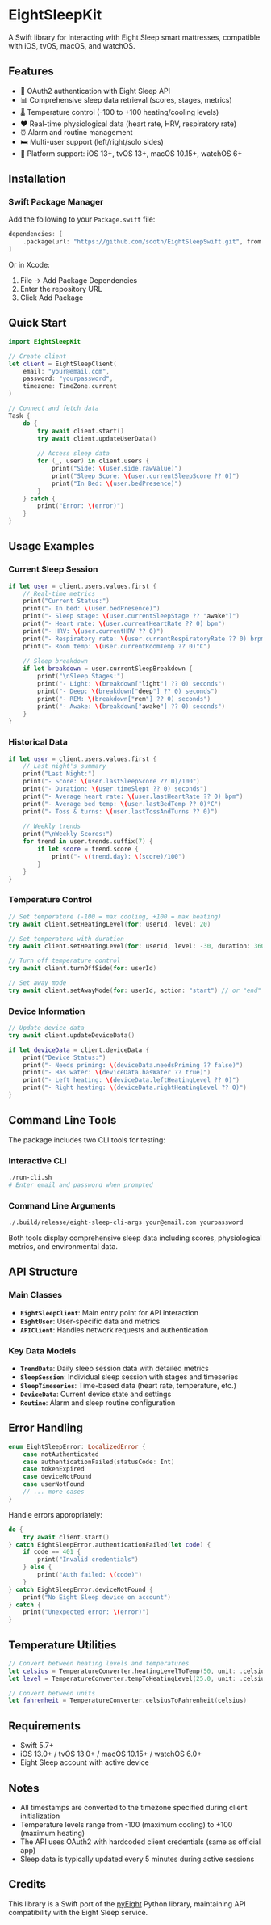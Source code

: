 # EightSleepKit

A Swift library for interacting with Eight Sleep smart mattresses, compatible with iOS, tvOS, macOS, and watchOS.

## Features

- 🔐 OAuth2 authentication with Eight Sleep API
- 📊 Comprehensive sleep data retrieval (scores, stages, metrics)
- 🌡️ Temperature control (-100 to +100 heating/cooling levels)
- ❤️ Real-time physiological data (heart rate, HRV, respiratory rate)
- ⏰ Alarm and routine management
- 🛏️ Multi-user support (left/right/solo sides)
- 📱 Platform support: iOS 13+, tvOS 13+, macOS 10.15+, watchOS 6+

## Installation

### Swift Package Manager

Add the following to your `Package.swift` file:

```swift
dependencies: [
    .package(url: "https://github.com/sooth/EightSleepSwift.git", from: "1.0.0")
]
```

Or in Xcode:
1. File → Add Package Dependencies
2. Enter the repository URL
3. Click Add Package

## Quick Start

```swift
import EightSleepKit

// Create client
let client = EightSleepClient(
    email: "your@email.com",
    password: "yourpassword",
    timezone: TimeZone.current
)

// Connect and fetch data
Task {
    do {
        try await client.start()
        try await client.updateUserData()
        
        // Access sleep data
        for (_, user) in client.users {
            print("Side: \(user.side.rawValue)")
            print("Sleep Score: \(user.currentSleepScore ?? 0)")
            print("In Bed: \(user.bedPresence)")
        }
    } catch {
        print("Error: \(error)")
    }
}
```

## Usage Examples

### Current Sleep Session

```swift
if let user = client.users.values.first {
    // Real-time metrics
    print("Current Status:")
    print("- In bed: \(user.bedPresence)")
    print("- Sleep stage: \(user.currentSleepStage ?? "awake")")
    print("- Heart rate: \(user.currentHeartRate ?? 0) bpm")
    print("- HRV: \(user.currentHRV ?? 0)")
    print("- Respiratory rate: \(user.currentRespiratoryRate ?? 0) brpm")
    print("- Room temp: \(user.currentRoomTemp ?? 0)°C")
    
    // Sleep breakdown
    if let breakdown = user.currentSleepBreakdown {
        print("\nSleep Stages:")
        print("- Light: \(breakdown["light"] ?? 0) seconds")
        print("- Deep: \(breakdown["deep"] ?? 0) seconds")
        print("- REM: \(breakdown["rem"] ?? 0) seconds")
        print("- Awake: \(breakdown["awake"] ?? 0) seconds")
    }
}
```

### Historical Data

```swift
if let user = client.users.values.first {
    // Last night's summary
    print("Last Night:")
    print("- Score: \(user.lastSleepScore ?? 0)/100")
    print("- Duration: \(user.timeSlept ?? 0) seconds")
    print("- Average heart rate: \(user.lastHeartRate ?? 0) bpm")
    print("- Average bed temp: \(user.lastBedTemp ?? 0)°C")
    print("- Toss & turns: \(user.lastTossAndTurns ?? 0)")
    
    // Weekly trends
    print("\nWeekly Scores:")
    for trend in user.trends.suffix(7) {
        if let score = trend.score {
            print("- \(trend.day): \(score)/100")
        }
    }
}
```

### Temperature Control

```swift
// Set temperature (-100 = max cooling, +100 = max heating)
try await client.setHeatingLevel(for: userId, level: 20)

// Set temperature with duration
try await client.setHeatingLevel(for: userId, level: -30, duration: 3600) // 1 hour

// Turn off temperature control
try await client.turnOffSide(for: userId)

// Set away mode
try await client.setAwayMode(for: userId, action: "start") // or "end"
```

### Device Information

```swift
// Update device data
try await client.updateDeviceData()

if let deviceData = client.deviceData {
    print("Device Status:")
    print("- Needs priming: \(deviceData.needsPriming ?? false)")
    print("- Has water: \(deviceData.hasWater ?? true)")
    print("- Left heating: \(deviceData.leftHeatingLevel ?? 0)")
    print("- Right heating: \(deviceData.rightHeatingLevel ?? 0)")
}
```

## Command Line Tools

The package includes two CLI tools for testing:

### Interactive CLI
```bash
./run-cli.sh
# Enter email and password when prompted
```

### Command Line Arguments
```bash
./.build/release/eight-sleep-cli-args your@email.com yourpassword
```

Both tools display comprehensive sleep data including scores, physiological metrics, and environmental data.

## API Structure

### Main Classes

- **`EightSleepClient`**: Main entry point for API interaction
- **`EightUser`**: User-specific data and metrics
- **`APIClient`**: Handles network requests and authentication

### Key Data Models

- **`TrendData`**: Daily sleep session data with detailed metrics
- **`SleepSession`**: Individual sleep session with stages and timeseries
- **`SleepTimeseries`**: Time-based data (heart rate, temperature, etc.)
- **`DeviceData`**: Current device state and settings
- **`Routine`**: Alarm and sleep routine configuration

## Error Handling

```swift
enum EightSleepError: LocalizedError {
    case notAuthenticated
    case authenticationFailed(statusCode: Int)
    case tokenExpired
    case deviceNotFound
    case userNotFound
    // ... more cases
}
```

Handle errors appropriately:

```swift
do {
    try await client.start()
} catch EightSleepError.authenticationFailed(let code) {
    if code == 401 {
        print("Invalid credentials")
    } else {
        print("Auth failed: \(code)")
    }
} catch EightSleepError.deviceNotFound {
    print("No Eight Sleep device on account")
} catch {
    print("Unexpected error: \(error)")
}
```

## Temperature Utilities

```swift
// Convert between heating levels and temperatures
let celsius = TemperatureConverter.heatingLevelToTemp(50, unit: .celsius)
let level = TemperatureConverter.tempToHeatingLevel(25.0, unit: .celsius)

// Convert between units
let fahrenheit = TemperatureConverter.celsiusToFahrenheit(celsius)
```

## Requirements

- Swift 5.7+
- iOS 13.0+ / tvOS 13.0+ / macOS 10.15+ / watchOS 6.0+
- Eight Sleep account with active device

## Notes

- All timestamps are converted to the timezone specified during client initialization
- Temperature levels range from -100 (maximum cooling) to +100 (maximum heating)
- The API uses OAuth2 with hardcoded client credentials (same as official app)
- Sleep data is typically updated every 5 minutes during active sessions

## Credits

This library is a Swift port of the [pyEight](https://github.com/lukas-clarke/pyEight) Python library, maintaining API compatibility with the Eight Sleep service.